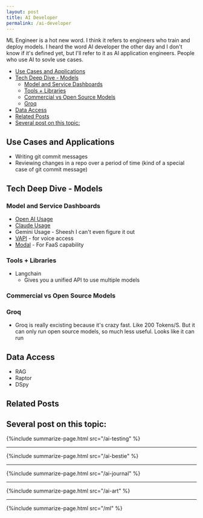 ```yaml
---
layout: post
title: AI Developer
permalink: /ai-developer
---
```


ML Engineer is a hot new word. I think it refers to engineers who train and deploy models. I heard the word AI developer the other day and I don't know if it's defined yet, but I'll refer to it as AI application engineers. People who use AI to sovle use cases.

<!-- prettier-ignore-start -->
<!-- vim-markdown-toc GFM -->

- [Use Cases and Applications](#use-cases-and-applications)
- [Tech Deep Dive - Models](#tech-deep-dive---models)
    - [Model and Service Dashboards](#model-and-service-dashboards)
    - [Tools + Libraries](#tools--libraries)
    - [Commercial vs Open Source Models](#commercial-vs-open-source-models)
    - [Groq](#groq)
- [Data Access](#data-access)
- [Related Posts](#related-posts)
- [Several post on this topic:](#several-post-on-this-topic)

<!-- vim-markdown-toc -->
<!-- prettier-ignore-end -->

## Use Cases and Applications

- Writing git commit messages
- Reviewing changes in a repo over a period of time (kind of a special case of git commit message)

## Tech Deep Dive - Models

### Model and Service Dashboards

- [Open AI Usage](https://platform.openai.com/usage)
- [Claude Usage](https://console.anthropic.com/settings/usage)
- Gemini Usage - Sheesh I can't even figure it out
- [VAPI](https://dashboard.vapi.ai/billing) - for voice access
- [Modal](https://modal.com/settings/idvorkin/usage) - For FaaS capability

### Tools + Libraries

- Langchain
  - Gives you a unified API to use multiple models

### Commercial vs Open Source Models

### Groq

- Groq is really excisting because it's crazy fast. Like 200 Tokens/S. But it can only run open source models, so much less useful. Looks like it can run

## Data Access

- RAG
- Raptor
- DSpy

## Related Posts

## Several post on this topic:

{%include summarize-page.html src="/ai-testing" %}

---

{%include summarize-page.html src="/ai-bestie" %}

---

{%include summarize-page.html src="/ai-journal" %}

---

{%include summarize-page.html src="/ai-art" %}

---

{%include summarize-page.html src="/ml" %}
